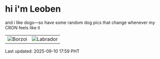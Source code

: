 # hi i'm Leoben

and i like dogs—so have some random dog pics that change whenever my CRON feels like it

|  |  |
|--------|----------|
| ![Borzoi](https://random-dog-vercel.vercel.app/api/random-borzoi?v=1757498346) | ![Labrador](https://random-dog-vercel.vercel.app/api/random-labrador?v=1757498346) |

Last updated: 2025-09-10 17:59 PHT
